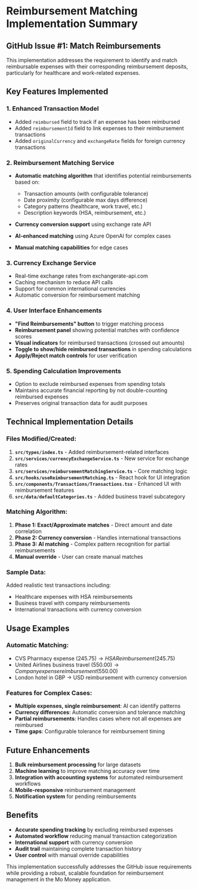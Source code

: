 # Reimbursement Matching Implementation Summary

## GitHub Issue #1: Match Reimbursements

This implementation addresses the requirement to identify and match reimbursable expenses with their corresponding reimbursement deposits, particularly for healthcare and work-related expenses.

## Key Features Implemented

### 1. Enhanced Transaction Model
- Added `reimbursed` field to track if an expense has been reimbursed
- Added `reimbursementId` field to link expenses to their reimbursement transactions
- Added `originalCurrency` and `exchangeRate` fields for foreign currency transactions

### 2. Reimbursement Matching Service
- **Automatic matching algorithm** that identifies potential reimbursements based on:
  - Transaction amounts (with configurable tolerance)
  - Date proximity (configurable max days difference)
  - Category patterns (healthcare, work travel, etc.)
  - Description keywords (HSA, reimbursement, etc.)

- **Currency conversion support** using exchange rate API
- **AI-enhanced matching** using Azure OpenAI for complex cases
- **Manual matching capabilities** for edge cases

### 3. Currency Exchange Service
- Real-time exchange rates from exchangerate-api.com
- Caching mechanism to reduce API calls
- Support for common international currencies
- Automatic conversion for reimbursement matching

### 4. User Interface Enhancements
- **"Find Reimbursements" button** to trigger matching process
- **Reimbursement panel** showing potential matches with confidence scores
- **Visual indicators** for reimbursed transactions (crossed out amounts)
- **Toggle to show/hide reimbursed transactions** in spending calculations
- **Apply/Reject match controls** for user verification

### 5. Spending Calculation Improvements
- Option to exclude reimbursed expenses from spending totals
- Maintains accurate financial reporting by not double-counting reimbursed expenses
- Preserves original transaction data for audit purposes

## Technical Implementation Details

### Files Modified/Created:
1. **`src/types/index.ts`** - Added reimbursement-related interfaces
2. **`src/services/currencyExchangeService.ts`** - New service for exchange rates
3. **`src/services/reimbursementMatchingService.ts`** - Core matching logic
4. **`src/hooks/useReimbursementMatching.ts`** - React hook for UI integration
5. **`src/components/Transactions/Transactions.tsx`** - Enhanced UI with reimbursement features
6. **`src/data/defaultCategories.ts`** - Added business travel subcategory

### Matching Algorithm:
1. **Phase 1: Exact/Approximate matches** - Direct amount and date correlation
2. **Phase 2: Currency conversion** - Handles international transactions
3. **Phase 3: AI matching** - Complex pattern recognition for partial reimbursements
4. **Manual override** - User can create manual matches

### Sample Data:
Added realistic test transactions including:
- Healthcare expenses with HSA reimbursements
- Business travel with company reimbursements
- International transactions with currency conversion

## Usage Examples

### Automatic Matching:
- CVS Pharmacy expense ($245.75) → HSA Reimbursement ($245.75)
- United Airlines business travel ($550.00) → Company expense reimbursement ($550.00)
- London hotel in GBP → USD reimbursement with currency conversion

### Features for Complex Cases:
- **Multiple expenses, single reimbursement**: AI can identify patterns
- **Currency differences**: Automatic conversion and tolerance matching
- **Partial reimbursements**: Handles cases where not all expenses are reimbursed
- **Time gaps**: Configurable tolerance for reimbursement timing

## Future Enhancements

1. **Bulk reimbursement processing** for large datasets
2. **Machine learning** to improve matching accuracy over time
3. **Integration with accounting systems** for automated reimbursement workflows
4. **Mobile-responsive** reimbursement management
5. **Notification system** for pending reimbursements

## Benefits

- **Accurate spending tracking** by excluding reimbursed expenses
- **Automated workflow** reducing manual transaction categorization
- **International support** with currency conversion
- **Audit trail** maintaining complete transaction history
- **User control** with manual override capabilities

This implementation successfully addresses the GitHub issue requirements while providing a robust, scalable foundation for reimbursement management in the Mo Money application.
